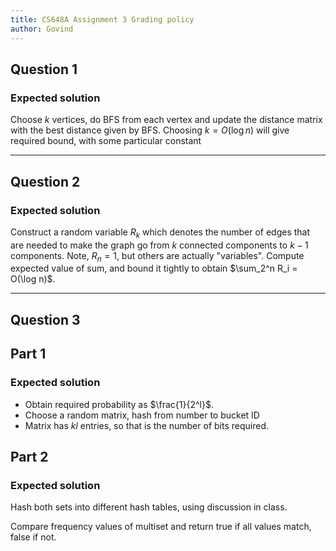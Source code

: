 ```yaml
---
title: CS648A Assignment 3 Grading policy
author: Govind
---
```


## Question 1

### Expected solution

Choose $k$ vertices, do BFS from each vertex and update the distance matrix
with the best distance given by BFS. Choosing $k = O(\log n)$ will give required
bound, with some particular constant

---

## Question 2

### Expected solution

Construct a random variable $R_k$ which denotes the number of edges that are 
needed to make the graph go from $k$ connected components to $k-1$ components.
Note, $R_n = 1$, but others are actually "variables". Compute expected value
of sum, and bound it tightly to obtain $\sum_2^n R_i = O(\log n)$. 

---

## Question 3


## Part 1

### Expected solution

- Obtain required probability as $\frac{1}{2^l}$. 
- Choose a random matrix, hash from number to bucket ID
- Matrix has $kl$ entries, so that is the number of bits required.



## Part 2

### Expected solution

Hash both sets into different hash tables, using discussion in class.

Compare frequency values of multiset and return true if all values match, false if
not.
